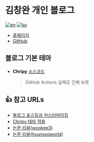 # 김창완 개인 블로그
[![en](https://img.shields.io/badge/lang-한-red.svg)](https://github.com/Penil93/blog/blob/main/README.en.md)
[![ko](https://img.shields.io/badge/lang-En-blue.svg)](https://github.com/Penil93/blog/blob/main/README.md)
- [홈페이지](https://penil93.github.io/blog/)
- [GitHub](https://github.com/Penil93/blog)

## 블로그 기본 테마
- **Chripy** [소스코드](https://github.com/cotes2020/jekyll-theme-chirpy)
  > GitHub Actions 실패로 인해 보류

## 👍 참고 URLs
- [블로그 포스팅과 커스터마이징](https://github.com/ansohxxn/ansohxxn.github.io)
- [Chripy 테마 적용](https://www.irgroup.org/posts/jekyll-chirpy/)
- [논문 리뷰(wookee3)](https://github.com/wookee3/paper-review)
- [논문 리뷰(hyunsooworld)](https://hyunsooworld.tistory.com/)